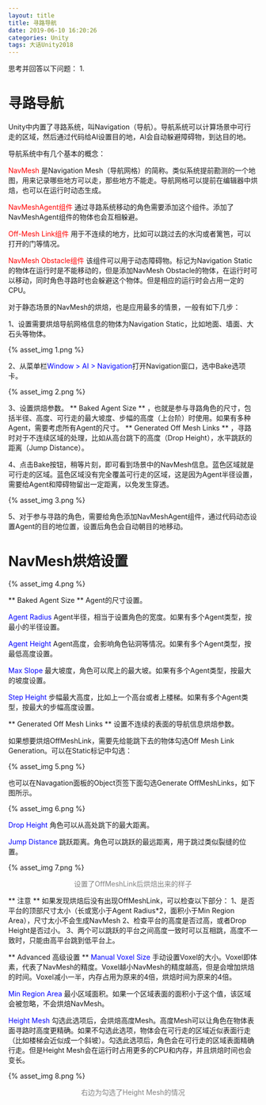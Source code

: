 ```yaml
---
layout: title
title: 寻路导航
date: 2019-06-10 16:20:26
categories: Unity
tags: 大话Unity2018
---
```

思考并回答以下问题：
1.

<!--more-->	  

# 寻路导航

Unity中内置了寻路系统，叫Navigation（导航）。导航系统可以计算场景中可行走的区域，然后通过代码给AI设置目的地，AI会自动躲避障碍物，到达目的地。

导航系统中有几个基本的概念：

<span style="color:red;">NavMesh</span> 是Navigation Mesh（导航网格）的简称。类似系统提前勘测的一个地图，用来记录哪些地方可以走，那些地方不能走。导航网格可以提前在编辑器中烘焙，也可以在运行时动态生成。

<span style="color:red;">NavMeshAgent组件</span> 通过寻路系统移动的角色需要添加这个组件。添加了NavMeshAgent组件的物体也会互相躲避。

<span style="color:red;">Off-Mesh Link组件</span> 用于不连续的地方，比如可以跳过去的水沟或者篱笆，可以打开的门等情况。

<span style="color:red;">NavMesh Obstacle组件</span> 该组件可以用于动态障碍物。标记为Navigation Static的物体在运行时是不能移动的，但是添加NavMesh Obstacle的物体，在运行时可以移动，同时角色寻路时也会躲避这个物体。但是相应的运行时会占用一定的CPU。


对于静态场景的NavMesh的烘焙，也是应用最多的情景，一般有如下几步：

1、设置需要烘焙导航网格信息的物体为Navigation Static，比如地面、墙面、大石头等物体。

{% asset_img 1.png %}

2、从菜单栏<span style="color:blue;">Window > AI > Navigation</span>打开Navigation窗口，选中Bake选项卡。

{% asset_img 2.png %}

3、设置烘焙参数。
** Baked Agent Size ** ，也就是参与寻路角色的尺寸，包括半径、高度、可行走的最大坡度、步幅的高度（上台阶）时使用。如果有多种Agent，需要考虑所有Agent的尺寸。
** Generated Off Mesh Links ** ，寻路时对于不连续区域的处理，比如从高台跳下的高度（Drop Height），水平跳跃的距离（Jump Distance）。

4、点击Bake按钮，稍等片刻，即可看到场景中的NavMesh信息。蓝色区域就是可行走的区域。蓝色区域没有完全覆盖可行走的区域，这是因为Agent半径设置，需要给Agent和障碍物留出一定距离，以免发生穿透。

{% asset_img 3.png %}

5、对于参与寻路的角色，需要给角色添加NavMeshAgent组件，通过代码动态设置Agent的目的地位置，设置后角色会自动朝目的地移动。


# NavMesh烘焙设置

{% asset_img 4.png %}

** Baked Agent Size **
Agent的尺寸设置。

<span style="color:blue;">Agent Radius</span> Agent半径，相当于设置角色的宽度。如果有多个Agent类型，按最小的半径设置。

<span style="color:blue;">Agent Height</span> Agent高度，会影响角色钻洞等情况。如果有多个Agent类型，按最低高度设置。

<span style="color:blue;">Max Slope</span> 最大坡度，角色可以爬上的最大坡。如果有多个Agent类型，按最大的坡度设置。

<span style="color:blue;">Step Height</span> 步幅最大高度，比如上一个高台或者上楼梯。如果有多个Agent类型，按最大的步幅高度设置。

** Generated Off Mesh Links ** 
设置不连续的表面的导航信息烘焙参数。

如果想要烘焙OffMeshLink，需要先给能跳下去的物体勾选Off Mesh Link Generation。可以在Static标记中勾选：

{% asset_img 5.png %}

也可以在Navagation面板的Object页签下面勾选Generate OffMeshLinks，如下图所示。

{% asset_img 6.png %}

<span style="color:blue;">Drop Height</span> 角色可以从高处跳下的最大距离。

<span style="color:blue;">Jump Distance</span> 跳跃距离。角色可以跳跃的最远距离，用于跳过类似裂缝的位置。

{% asset_img 7.png %}
<center><font color="gray">设置了OffMeshLink后烘焙出来的样子</font></center>


** 注意 **
如果发现烘焙后没有出现OffMeshLink，可以检查以下部分：
1、是否平台的顶部尺寸太小（长或宽小于Agent Radius\*2，面积小于Min Region Area），尺寸太小不会生成NavMesh
2、检查平台的高度是否过高，或者Drop Height是否过小。
3、两个可以跳跃的平台之间高度一致时可以互相跳，高度不一致时，只能由高平台跳到低平台上。

** Advanced 高级设置 **
<span style="color:blue;">Manual Voxel Size</span> 手动设置Voxel的大小。Voxel即体素，代表了NavMesh的精度。Voxel越小NavMesh的精度越高，但是会增加烘焙的时间。Voxel减小一半，内存占用为原来的4倍，烘焙时间为原来的4倍。

<span style="color:blue;">Min Region Area</span> 最小区域面积。如果一个区域表面的面积小于这个值，该区域会被忽略，不会烘焙NavMesh。

<span style="color:blue;">Height Mesh</span> 勾选此选项后，会烘焙高度Mesh。高度Mesh可以让角色在物体表面寻路时高度更精确。如果不勾选此选项，物体会在可行走的区域近似表面行走（比如楼梯会近似成一个斜坡）。勾选此选项后，角色会在可行走的区域表面精确行走。但是Height Mesh会在运行时占用更多的CPU和内存，并且烘焙时间也会变长。

{% asset_img 8.png %}
<center><font color="gray">右边为勾选了Height Mesh的情况</font></center>